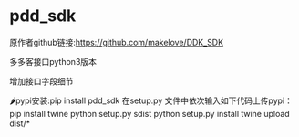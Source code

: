# pdd_sdk
 原作者github链接:https://github.com/makelove/DDK_SDK

多多客接口python3版本

增加接口字段细节

:hot_pepper:pypi安装:pip install pdd_sdk
在setup.py 文件中依次输入如下代码上传pypi：
pip install twine
python setup.py sdist
python setup.py install
twine upload dist/*